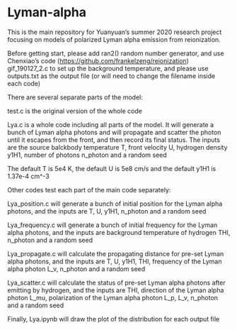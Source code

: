 # Lyman-alpha

This is the main repository for Yuanyuan’s summer 2020 research project focusing on models of polarized Lyman alpha emission from reionization.

Before getting start, please add ran2() random number generator, and use Chenxiao’s code (https://github.com/frankelzeng/reionization) gif_190127_2.c to set up the background temperature, and please use outputs.txt as the output file (or will need to change the filename inside each code)

There are several separate parts of the model:

test.c is the original version of the whole code

Lya.c is a whole code including all parts of the model. It will generate a bunch of Lyman alpha photons and will propagate and scatter the photon until it escapes from the front, and then record its final status. The inputs are the source balckbody temperature T, front velocity U, hydrogen density y1H1, number of photons n_photon and a random seed

The default T is 5e4 K, the default U is 5e8 cm/s and the default y1H1 is 1.37e-4 cm^-3

Other codes test each part of the main code separately:

Lya_position.c will generate a bunch of initial position for the Lyman alpha photons, and the inputs are T, U, y1H1, n_photon and a random seed

Lya_frequency.c will generate a bunch of initial frequency for the Lyman alpha photons, and the inputs are background temperature of hydrogen THI, n_photon and a random seed

Lya_propagate.c will calculate the propagating distance for pre-set Lyman alpha photons, and the inputs are T, U, y1H1, THI, frequency of the Lyman alpha photon L_v, n_photon and a random seed

Lya_scatter.c will calculate the status of pre-set Lyman alpha photons after emitting by hydrogen, and the inputs are THI, direction of the Lyman alpha photon L_mu, polarization of the Lyman alpha photon L_p, L_v, n_photon and a random seed

Finally, Lya.ipynb will draw the plot of the distribution for each output file
